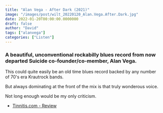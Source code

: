 ```yaml
---
title: "Alan Vega - After Dark (2021)"
image: "/images/post/wilt_20220120_Alan.Vega.After.Dark.jpg"
date: 2022-01-20T00:00:00.0000000
draft: false
author: "David"
tags: ["alanvega"]
categories: ["Listen"]
---
```

### A beautiful, unconventional rockabilly blues record from now departed Suicide co-founder/co-member, Alan Vega.

 This could quite easily be an old time blues record backed by any number of 70's era Krautrock bands.

 But always dominating at the front of the mix is that truly wonderous voice.

 Not long enough would be my only criticism.

-  [Tinnitis.com - Review](https://tinnitist.com/2021/07/30/albums-of-the-week-alan-vega-alan-vega-after-dark/)